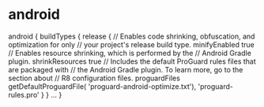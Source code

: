 # android
android {     buildTypes {         release {             // Enables code shrinking, obfuscation, and optimization for only             // your project's release build type.             minifyEnabled true              // Enables resource shrinking, which is performed by the             // Android Gradle plugin.             shrinkResources true              // Includes the default ProGuard rules files that are packaged with             // the Android Gradle plugin. To learn more, go to the section about             // R8 configuration files.             proguardFiles getDefaultProguardFile(                     'proguard-android-optimize.txt'),                     'proguard-rules.pro'         }     }     ... }
